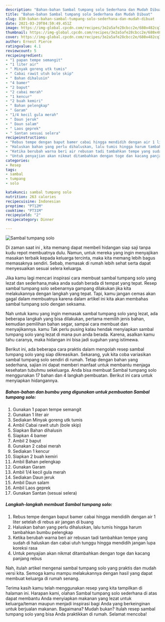 ```yaml
---
description: "Bahan-bahan Sambal tumpang solo Sederhana dan Mudah Dibuat"
title: "Bahan-bahan Sambal tumpang solo Sederhana dan Mudah Dibuat"
slug: 830-bahan-bahan-sambal-tumpang-solo-sederhana-dan-mudah-dibuat
date: 2021-03-29T04:59:49.451Z
image: https://img-global.cpcdn.com/recipes/3e2a5afe28cbcc2e/680x482cq70/sambal-tumpang-solo-foto-resep-utama.jpg
thumbnail: https://img-global.cpcdn.com/recipes/3e2a5afe28cbcc2e/680x482cq70/sambal-tumpang-solo-foto-resep-utama.jpg
cover: https://img-global.cpcdn.com/recipes/3e2a5afe28cbcc2e/680x482cq70/sambal-tumpang-solo-foto-resep-utama.jpg
author: Ernest Pierce
ratingvalue: 4.1
reviewcount: 5
recipeingredient:
- "1 papan tempe semangit"
- "1 liter air"
- " Minyak goreng utk tumis"
- " Cabai rawit utuh bole skip"
- " Bahan dihalusin"
- "4 bamer"
- "2 baput"
- "2 cabai merah"
- "1 kencur"
- "2 buah kemiri"
- " Bahan pelengkap"
- " Garam"
- "1/4 kecil gula merah"
- " Daun jeruk"
- " Daun salam"
- " Laos geprek"
- " Santan sesuai selera"
recipeinstructions:
- "Rebus tempe dengan baput bamer cabai hingga mendidih dengan air 1 liter setelah di rebus air jangan di buang"
- "Haluskan bahan yang perlu dihaluskan, lalu tumis hingga harum tambahkan bumbu pelengkap"
- "Ketika berubah warna beri air rebusan tadi tambahkan tempe yang sudah di haluskan dan cabai utuh tunggu hingga mendidih jangan lupa koreksi rasa"
- "Untuk penyajian akan nikmat ditambahkan dengan toge dan kacang panjang rebus"
categories:
- Resep
tags:
- sambal
- tumpang
- solo

katakunci: sambal tumpang solo 
nutrition: 263 calories
recipecuisine: Indonesian
preptime: "PT12M"
cooktime: "PT31M"
recipeyield: "2"
recipecategory: Dinner

---
```



![Sambal tumpang solo](https://img-global.cpcdn.com/recipes/3e2a5afe28cbcc2e/680x482cq70/sambal-tumpang-solo-foto-resep-utama.jpg)

Di zaman  saat ini , kita memang dapat membeli hidangan siap saji tanpa kudu repot membuatnya dulu. Namun, untuk mereka yang ingin menyajikan masakan terbaik kepada keluarga tercinta, maka kita memang lebih bagus memasaknya sendiri. Sebab, memasak di rumah lebih sehat serta dapat menyesuaikan sesuai selera keluarga.

Jika kamu lagi mencari inspirasi cara membuat sambal tumpang solo yang lezat dan sederhana,maka anda sudah berada di tempat yang tepat. Resep sambal tumpang solo  sebenarnya gampang dilakukan jika kita melakukannya dengan langkah yang tepat. Tapi, kamu jangan cemas akan gagal dalam membuatnya 
karena dalam artikel ini kita akan membahas sambal tumpang solo dengan seksama.  



Nah untuk kamu yang ingin memasak sambal tumpang solo yang lezat, ada beberapa langkah yang bisa dilakukan, pertama memilih jenis bahan, kemudian pemilihan bahan segar, sampai cara membuat dan menyajikannya. kamu Tak perlu pusing kalau hendak menyiapkan sambal tumpang solo yang lezat di mana pun anda berada. Karena, asalkan kamu  tahu caranya, maka hidangan ini bisa jadi suguhan yang istimewa.

Berikut ini, ada beberapa cara praktis  dalam mengolah resep sambal tumpang solo yang siap dikreasikan. Sekarang, yuk kita coba variasikan sambal tumpang solo sendiri di rumah. Tetap dengan bahan yang sederhana, sajian ini dapat memberi manfaat untuk membantu menjaga kesehatan tubuhmu sekeluarga. Anda bisa membuat Sambal tumpang solo menggunakan 17 bahan dan 4 langkah pembuatan. Berikut ini cara untuk menyiapkan hidangannya.

<!--inarticleads1-->

##### Bahan-bahan dan bumbu yang digunakan untuk pembuatan Sambal tumpang solo:

1. Gunakan 1 papan tempe semangit
1. Gunakan 1 liter air
1. Sediakan  Minyak goreng utk tumis
1. Ambil  Cabai rawit utuh (bole skip)
1. Siapkan  Bahan dihalusin
1. Siapkan 4 bamer
1. Ambil 2 baput
1. Gunakan 2 cabai merah
1. Sediakan 1 kencur
1. Siapkan 2 buah kemiri
1. Ambil  Bahan pelengkap
1. Gunakan  Garam
1. Ambil 1/4 kecil gula merah
1. Sediakan  Daun jeruk
1. Ambil  Daun salam
1. Ambil  Laos geprek
1. Gunakan  Santan (sesuai selera)




<!--inarticleads2-->

##### Langkah-langkah membuat Sambal tumpang solo:

1. Rebus tempe dengan baput bamer cabai hingga mendidih dengan air 1 liter setelah di rebus air jangan di buang
1. Haluskan bahan yang perlu dihaluskan, lalu tumis hingga harum tambahkan bumbu pelengkap
1. Ketika berubah warna beri air rebusan tadi tambahkan tempe yang sudah di haluskan dan cabai utuh tunggu hingga mendidih jangan lupa koreksi rasa
1. Untuk penyajian akan nikmat ditambahkan dengan toge dan kacang panjang rebus




Nah, itulah artikel mengenai  sambal tumpang solo  yang praktis dan mudah versi kita. Semoga kamu mampu melakukannya dengan hasil yang dapat membuat keluarga di rumah senang. 

Terima kasih kamu telah menggunakan resep yang kita tampilkan di halaman ini. Harapan kami, olahan  Sambal tumpang solo sederhana di atas dapat membantu Anda menyiapkan makanan yang lezat untuk keluarga/teman maupun menjadi inspirasi bagi Anda yang berkeinginan untuk berjualan makanan. Bagaimana? Mudah bukan? Itulah resep sambal tumpang solo yang bisa Anda praktikkan di rumah. Selamat mencoba!

